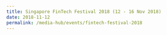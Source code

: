 ```yaml
---
title: Singapore FinTech Festival 2018 (12 - 16 Nov 2018)
date: 2018-11-12
permalink: /media-hub/events/fintech-festival-2018
---
```

